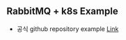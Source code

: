## RabbitMQ + k8s Example
- 공식 github repository example
[Link](https://github.com/rabbitmq/diy-kubernetes-examples/blob/master/gke/statefulset.yaml)
